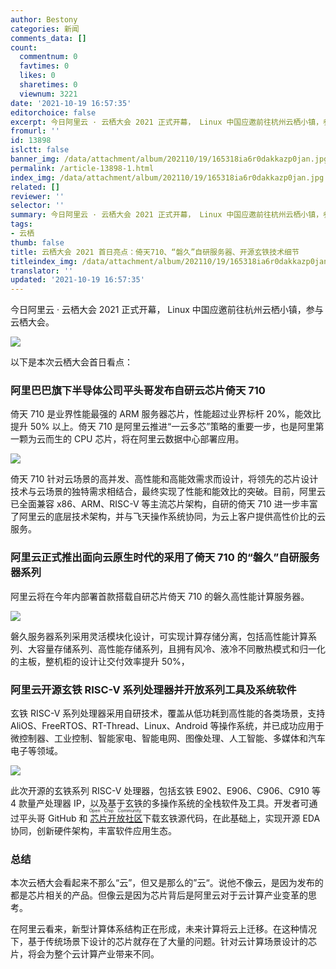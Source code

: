```yaml
---
author: Bestony
categories: 新闻
comments_data: []
count:
  commentnum: 0
  favtimes: 0
  likes: 0
  sharetimes: 0
  viewnum: 3221
date: '2021-10-19 16:57:35'
editorchoice: false
excerpt: 今日阿里云 · 云栖大会 2021 正式开幕， Linux 中国应邀前往杭州云栖小镇，参与云栖大会。
fromurl: ''
id: 13898
islctt: false
banner_img: /data/attachment/album/202110/19/165318ia6r0dakkazp0jan.jpg
permalink: /article-13898-1.html
index_img: /data/attachment/album/202110/19/165318ia6r0dakkazp0jan.jpg
related: []
reviewer: ''
selector: ''
summary: 今日阿里云 · 云栖大会 2021 正式开幕， Linux 中国应邀前往杭州云栖小镇，参与云栖大会。
tags:
- 云栖
thumb: false
title: 云栖大会 2021 首日亮点：倚天710、“磐久”自研服务器、开源玄铁技术细节
titleindex_img: /data/attachment/album/202110/19/165318ia6r0dakkazp0jan.jpg
translator: ''
updated: '2021-10-19 16:57:35'
---
```


今日阿里云 · 云栖大会 2021 正式开幕， Linux 中国应邀前往杭州云栖小镇，参与云栖大会。


![](/data/attachment/album/202110/19/165318ia6r0dakkazp0jan.jpg)


以下是本次云栖大会首日看点：


### 阿里巴巴旗下半导体公司平头哥发布自研云芯片倚天 710


倚天 710 是业界性能最强的 ARM 服务器芯片，性能超过业界标杆 20%，能效比提升 50% 以上。倚天 710 是阿里云推进“一云多芯”策略的重要一步，也是阿里第一颗为云而生的 CPU 芯片，将在阿里云数据中心部署应用。


![](/data/attachment/album/202110/19/165736m0ksb7munxpksk1b.jpg)


倚天 710 针对云场景的高并发、高性能和高能效需求而设计，将领先的芯片设计技术与云场景的独特需求相结合，最终实现了性能和能效比的突破。目前，阿里云已全面兼容 x86、ARM、RISC-V 等主流芯片架构，自研的倚天 710 进一步丰富了阿里云的底层技术架构，并与飞天操作系统协同，为云上客户提供高性价比的云服务。


### 阿里云正式推出面向云原生时代的采用了倚天 710 的“磐久”自研服务器系列


阿里云将在今年内部署首款搭载自研芯片倚天 710 的磐久高性能计算服务器。


![](/data/attachment/album/202110/19/165737iz4r8ol2q8nzw7wo.jpg)


磐久服务器系列采用灵活模块化设计，可实现计算存储分离，包括高性能计算系列、大容量存储系列、高性能存储系列，且拥有风冷、液冷不同散热模式和归一化的主板，整机柜的设计让交付效率提升 50%，


### 阿里云开源玄铁 RISC-V 系列处理器并开放系列工具及系统软件


玄铁 RISC-V 系列处理器采用自研技术，覆盖从低功耗到高性能的各类场景，支持 AliOS、FreeRTOS、RT-Thread、Linux、Android 等操作系统，并已成功应用于微控制器、工业控制、智能家电、智能电网、图像处理、人工智能、多媒体和汽车电子等领域。 


![](/data/attachment/album/202110/19/165738z3cb586c13e5emz3.jpg)


此次开源的玄铁系列 RISC-V 处理器，包括玄铁 E902、E906、C906、C910 等 4 款量产处理器 IP，以及基于玄铁的多操作系统的全栈软件及工具。开发者可通过平头哥 GitHub 和<ruby> <a href="https://occ.t-head.cn/">  芯片开放社区 </a> <rp>  （ </rp> <rt>  Open Chip Community </rt> <rp>  ） </rp></ruby>下载玄铁源代码，在此基础上，实现开源 EDA 协同，创新硬件架构，丰富软件应用生态。


### 总结


本次云栖大会看起来不那么“云”，但又是那么的”云“。说他不像云，是因为发布的都是芯片相关的产品。但像云是因为芯片背后是阿里云对于云计算产业变革的思考。


在阿里云看来，新型计算体系结构正在形成，未来计算将云上迁移。在这种情况下，基于传统场景下设计的芯片就存在了大量的问题。针对云计算场景设计的芯片，将会为整个云计算产业带来不同。